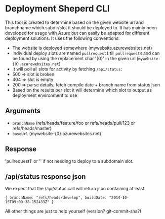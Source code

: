 # Deployment Sheperd CLI

This tool is created to determine based on the given website url and branchname which subdir/slot it should be deployed to. It has mainly been developed for usage with Azure but can easily be adapted for different deployment solutions. It uses the following conventions:

- The website is deployed somewhere (mywebsite.azurewebsites.net)
- Individual deploy slots are named `pullrequest1` till `pullrequest4` and can be found by using the replacement char '{0}' in the given url
 (`mywebsite-{0}.azurewebsites.net`)
- It will poll all slots for activity by fetching `/api/status`:
 - 500 => slot is broken
 - 404 => slot is empty
 - 200 => parse details, fetch compile date + branch name from status json
- Based on the results per slot it will determine which slot to output as deployment environment to use

## Arguments

- `branchName` (refs/heads/feature/foo or refs/heads/pull/123 or refs/heads/master)
- `baseUrl` (mywebsite-{0}.azurewebsites.net)

## Response

'pullrequest1' or '' if not needing to deploy to a subdomain slot.


## /api/status response json

We expect that the /api/status call will return json containing at least:

``
    {
      branchName: "refs/heads/develop",
      buildDate: "2014-10-15T09:09:38.152433Z"
    }
``

All other things are just to help yourself (version? git-commit-sha?)